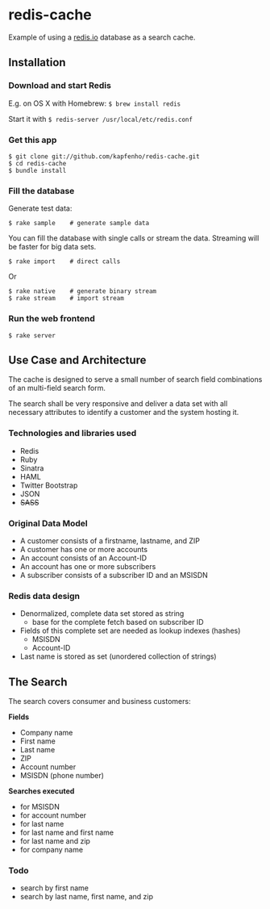 # redis-cache

Example of using a [redis.io](http://redis.io) database as a search
cache.

## Installation

### Download and start Redis

E.g. on OS X with Homebrew: `$ brew install redis`

Start it with `$ redis-server /usr/local/etc/redis.conf`

### Get this app

    $ git clone git://github.com/kapfenho/redis-cache.git
    $ cd redis-cache
    $ bundle install

### Fill the database

Generate test data:

    $ rake sample    # generate sample data

You can fill the database with single calls or stream the data.
Streaming will be faster for big data sets.

    $ rake import    # direct calls

Or

    $ rake native    # generate binary stream
    $ rake stream    # import stream

### Run the web frontend

    $ rake server

## Use Case and Architecture

The cache is designed to serve a small number of search field combinations of an multi-field search form.

The search shall be very responsive and deliver a data set with all
necessary attributes to identify a customer and the system hosting it.

### Technologies and libraries used

+ Redis
+ Ruby
+ Sinatra
+ HAML
+ Twitter Bootstrap
+ JSON
+ ~~SASS~~

### Original Data Model

+ A customer consists of a firstname, lastname, and ZIP
+ A customer has one or more accounts
+ An account consists of an Account-ID
+ An account has one or more subscribers
+ A subscriber consists of a subscriber ID and an MSISDN

### Redis data design

+ Denormalized, complete data set stored as string
    + base for the complete fetch based on subscriber ID
+ Fields of this complete set are needed as lookup indexes (hashes)
    + MSISDN
    + Account-ID
+ Last name is stored as set (unordered collection of strings)

## The Search

The search covers consumer and business customers:

**Fields**

+ Company name
+ First name
+ Last name
+ ZIP
+ Account number
+ MSISDN (phone number)

**Searches executed**

+ for MSISDN
+ for account number
+ for last name
+ for last name and first name
+ for last name and zip
+ for company name

### Todo

+ search by first name
+ search by last name, first name, and zip

